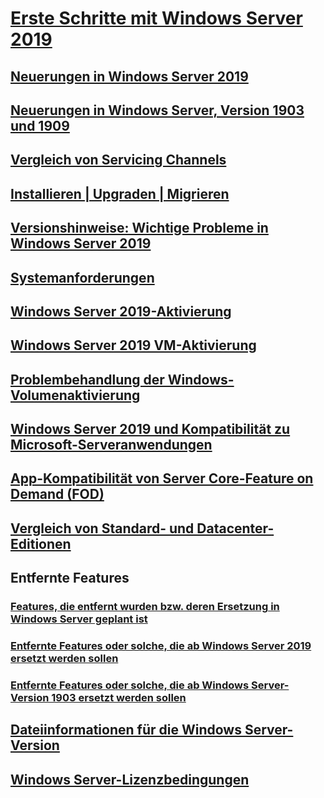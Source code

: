 # [Erste Schritte mit Windows Server 2019](get-started-19.md) 
## [Neuerungen in Windows Server 2019](whats-new-19.md)
## [Neuerungen in Windows Server, Version 1903 und 1909](whats-new-in-windows-server-1903-1909.md)
## [Vergleich von Servicing Channels](servicing-channels-19.md)
## [Installieren | Upgraden | Migrieren](install-upgrade-migrate-19.md)
## [Versionshinweise: Wichtige Probleme in Windows Server 2019](rel-notes-19.md)
## [Systemanforderungen](sys-reqs-19.md)
## [Windows Server 2019-Aktivierung](activation-19.md)
## [Windows Server 2019 VM-Aktivierung](vm-activation-19.md)
## [Problembehandlung der Windows-Volumenaktivierung](../get-started/activation-troubleshooting-guide.md)
## [Windows Server 2019 und Kompatibilität zu Microsoft-Serveranwendungen](app-compat-19.md)
## [App-Kompatibilität von Server Core-Feature on Demand (FOD)](install-fod-19.md)
## [Vergleich von Standard- und Datacenter-Editionen](editions-comparison-19.md)
## Entfernte Features
### [Features, die entfernt wurden bzw. deren Ersetzung in Windows Server geplant ist](removed-features.md)
### [Entfernte Features oder solche, die ab Windows Server 2019 ersetzt werden sollen](removed-features-19.md)
### [Entfernte Features oder solche, die ab Windows Server-Version 1903 ersetzt werden sollen](removed-features-1903.md)
## [Dateiinformationen für die Windows Server-Version](../get-started/windows-server-release-info.md)
## [Windows Server-Lizenzbedingungen](../windows-server-licensing/windows-server-licensing.md)